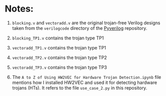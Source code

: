 # Notes:

1. `blocking.v` and `vectoradd.v` are the original trojan-free Verilog designs taken from the `verilogcode` directory of the [Pyverilog](https://github.com/PyHDI/Pyverilog) repository.

2. `blocking_TP1.v` contains the trojan type TP1

3. `vectoradd_TP1.v` contains the trojan type TP1

3. `vectoradd_TP2.v` contains the trojan type TP2

4. `vectoradd_TP3.v` contains the trojan type TP3

5. The `A to Z of Using HW2VEC for Hardware Trojan Detection.ipynb` file mentions how I installed HW2VEC and used it for detecting hardware trojans (HTs). It refers to the file `use_case_2.py` in this repository.
